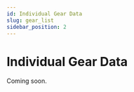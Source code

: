 ```yaml
---
id: Individual Gear Data
slug: gear_list
sidebar_position: 2
---
```

# Individual Gear Data

Coming soon.